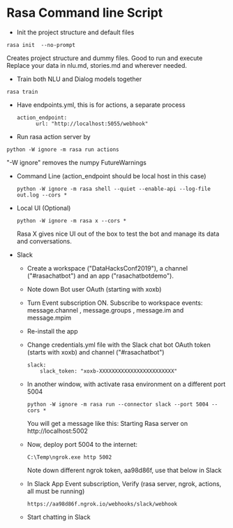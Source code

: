 # Rasa Command line Script

- Init the project structure and default files
```
rasa init  --no-prompt
``` 
Creates project structure and dummy files. Good to run and execute
Replace your data in nlu.md, stories.md and wherever needed.

- Train both NLU and Dialog models together
```
rasa train
```
- Have endpoints.yml, this is for actions, a separate process
	```
	action_endpoint:
		  url: "http://localhost:5055/webhook"
	```			

- Run rasa action server by
```
python -W ignore -m rasa run actions
```
"-W ignore" removes the numpy FutureWarnings

-	Command Line (action_endpoint should be local host in this case)
	```
	python -W ignore -m rasa shell --quiet --enable-api --log-file out.log --cors *
	```

-	Local UI (Optional)
	```
	python -W ignore -m rasa x --cors *
	```
	Rasa X gives nice UI out of the box to test the bot and manage its data and conversations.


- Slack
	-  Create a workspace ("DataHacksConf2019"), a channel ("#rasachatbot") and an app ("rasachatbotdemo").
	-  Note down Bot user OAuth (starting with xoxb)
	-  Turn Event subscription ON. Subscribe to workspace events: message.channel , message.groups , message.im and message.mpim
	-  Re-install the app

	- Change credentials.yml file with the Slack chat bot OAuth token (starts with xoxb) and channel ("#rasachatbot")
		```
		slack:
			slack_token: "xoxb-XXXXXXXXXXXXXXXXXXXXXXXX"
		```
	- In another window, with activate rasa environment on a different port 5004
		```
		python -W ignore -m rasa run --connector slack --port 5004 --cors *
		```
		You will get a message like this:  Starting Rasa server on http://localhost:5002
		
	- Now, deploy port 5004 to the internet:
		```
		C:\Temp\ngrok.exe http 5002
		```	
		Note down different ngrok token, aa98d86f, use that below in Slack
		
	- In Slack App Event subscription, Verify (rasa server, ngrok, actions, all must be running)
		```
		https://aa98d86f.ngrok.io/webhooks/slack/webhook
		```
		
	- Start chatting in Slack